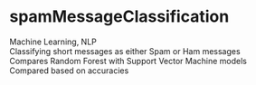 # spamMessageClassification
Machine Learning, NLP\
Classifying short messages as either Spam or Ham messages\
Compares Random Forest with Support Vector Machine models\
Compared based on accuracies
